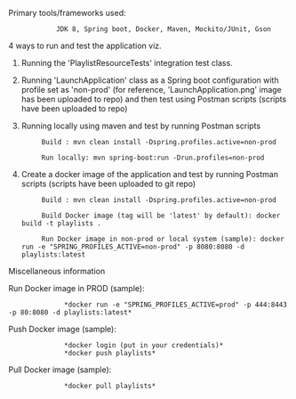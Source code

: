  Primary tools/frameworks used: 
 
                JDK 8, Spring boot, Docker, Maven, Mockito/JUnit, Gson
 
 
 4 ways to run and test the application viz.

   1) Running the 'PlaylistResourceTests' integration test class.              
            

   2) Running 'LaunchApplication' class as a Spring boot configuration with profile set as 'non-prod' (for reference, 'LaunchApplication.png' image has been uploaded to repo)
        and then test using Postman scripts (scripts have been uploaded to repo)
   
   3) Running locally using maven and test by running Postman scripts

               Build : mvn clean install -Dspring.profiles.active=non-prod
              
               Run locally: mvn spring-boot:run -Drun.profiles=non-prod


   4) Create a docker image of the application and test by running Postman scripts (scripts have been uploaded to git repo)

               Build : mvn clean install -Dspring.profiles.active=non-prod
               
               Build Docker image (tag will be 'latest' by default): docker build -t playlists .
               
               Run Docker image in non-prod or local system (sample): docker run -e "SPRING_PROFILES_ACTIVE=non-prod" -p 8080:8080 -d playlists:latest
      



Miscellaneous information

Run Docker image in PROD (sample):             
    
                  *docker run -e "SPRING_PROFILES_ACTIVE=prod" -p 444:8443 -p 80:8080 -d playlists:latest*

Push Docker image (sample):

                  *docker login (put in your credentials)*
                  *docker push playlists*

Pull Docker image (sample):

                  *docker pull playlists*

